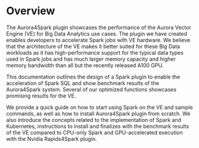 # Overview

The Aurora4Spark plugin showcases the performance of the Aurora Vector Engine (VE) for Big Data Analytics use cases. The plugin we have created enables developers to accelerate Spark jobs with VE hardware. We believe that the architecture of the VE makes it better suited for these Big Data workloads as it has high-performance support for the typical data types used in Spark jobs and has much larger memory capacity and higher memory bandwidth than all but the recently released A100 GPU.

This documentation outlines the design of a Spark plugin to enable the acceleration of Spark SQL and show benchmark results of the Aurora4Spark system. Several of our optimized functions showcases promising results for the VE. 

We provide a quick guide on how to start using Spark on the VE and sample commands, as well as how to install Aurora4Spark plugin from scratch. We also introduce the concepts related to the implementation of Spark and Kubernetes, instructions to install and finalizes with the benchmark results of the VE compared to CPU-only Spark and GPU-accelerated execution with the Nvidia Rapids4Spark plugin.